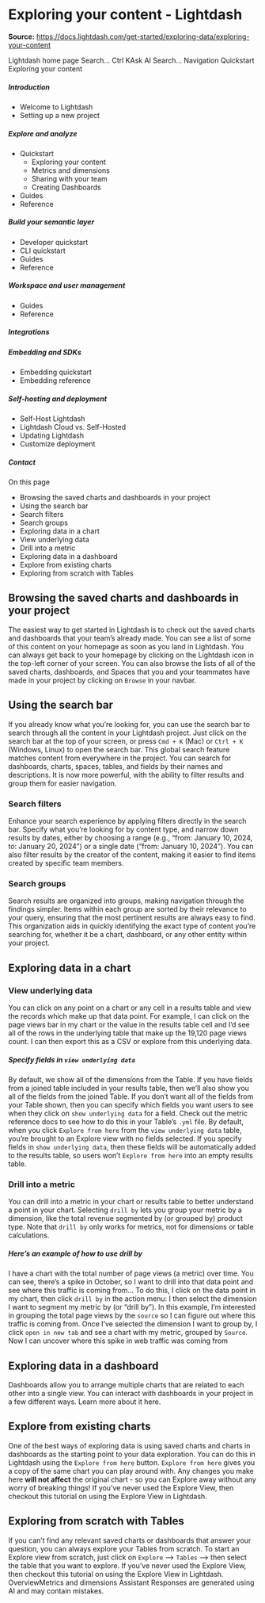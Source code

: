 # Exploring your content - Lightdash

**Source:** https://docs.lightdash.com/get-started/exploring-data/exploring-your-content

Lightdash home page
Search...
Ctrl KAsk AI
Search...
Navigation
Quickstart
Exploring your content
##### Introduction
  * Welcome to Lightdash
  * Setting up a new project


##### Explore and analyze
  * Quickstart
    * Exploring your content
    * Metrics and dimensions
    * Sharing with your team
    * Creating Dashboards
  * Guides
  * Reference


##### Build your semantic layer
  * Developer quickstart
  * CLI quickstart
  * Guides
  * Reference


##### Workspace and user management
  * Guides
  * Reference


##### Integrations


##### Embedding and SDKs
  * Embedding quickstart
  * Embedding reference


##### Self-hosting and deployment
  * Self-Host Lightdash
  * Lightdash Cloud vs. Self-Hosted
  * Updating Lightdash
  * Customize deployment


##### Contact


On this page
  * Browsing the saved charts and dashboards in your project
  * Using the search bar
  * Search filters
  * Search groups
  * Exploring data in a chart
  * View underlying data
  * Drill into a metric
  * Exploring data in a dashboard
  * Explore from existing charts
  * Exploring from scratch with Tables


##  Browsing the saved charts and dashboards in your project
The easiest way to get started in Lightdash is to check out the saved charts and dashboards that your team’s already made. You can see a list of some of this content on your homepage as soon as you land in Lightdash. You can always get back to your homepage by clicking on the Lightdash icon in the top-left corner of your screen. You can also browse the lists of all of the saved charts, dashboards, and Spaces that you and your teammates have made in your project by clicking on `Browse` in your navbar.
##  Using the search bar
If you already know what you’re looking for, you can use the search bar to search through all the content in your Lightdash project. Just click on the search bar at the top of your screen, or press `Cmd + K` (Mac) or `Ctrl + K` (Windows, Linux) to open the search bar. This global search feature matches content from everywhere in the project. You can search for dashboards, charts, spaces, tables, and fields by their names and descriptions. It is now more powerful, with the ability to filter results and group them for easier navigation.
###  Search filters
Enhance your search experience by applying filters directly in the search bar. Specify what you’re looking for by content type, and narrow down results by dates, either by choosing a range (e.g., “from: January 10, 2024, to: January 20, 2024”) or a single date (“from: January 10, 2024”). You can also filter results by the creator of the content, making it easier to find items created by specific team members.
###  Search groups
Search results are organized into groups, making navigation through the findings simpler. Items within each group are sorted by their relevance to your query, ensuring that the most pertinent results are always easy to find. This organization aids in quickly identifying the exact type of content you’re searching for, whether it be a chart, dashboard, or any other entity within your project.
##  Exploring data in a chart
###  View underlying data
You can click on any point on a chart or any cell in a results table and view the records which make up that data point. For example, I can click on the page views bar in my chart or the value in the results table cell and I’d see all of the rows in the underlying table that make up the 19,120 page views count. I can then export this as a CSV or explore from this underlying data.
##### Specify fields in `view underlying data`
By default, we show all of the dimensions from the Table. If you have fields from a joined table included in your results table, then we’ll also show you all of the fields from the joined Table. If you don’t want all of the fields from your Table shown, then you can specify which fields you want users to see when they click on `show underlying data` for a field. Check out the metric reference docs to see how to do this in your Table’s `.yml` file. By default, when you click `Explore from here` from the `view underlying data` table, you’re brought to an Explore view with no fields selected. If you specify fields in `show underlying data`, then these fields will be automatically added to the results table, so users won’t `Explore from here` into an empty results table.
###  Drill into a metric
You can drill into a metric in your chart or results table to better understand a point in your chart. Selecting `drill by` lets you group your metric by a dimension, like the total revenue segmented by (or grouped by) product type. Note that `drill by` only works for metrics, not for dimensions or table calculations.
##### Here’s an example of how to use drill by
I have a chart with the total number of page views (a metric) over time. You can see, there’s a spike in October, so I want to drill into that data point and see where this traffic is coming from… To do this, I click on the data point in my chart, then click `drill by` in the action menu: I then select the dimension I want to segment my metric by (or “drill by”). In this example, I’m interested in grouping the total page views by the `source` so I can figure out where this traffic is coming from. Once I’ve selected the dimension I want to group by, I click `open in new tab` and see a chart with my metric, grouped by `Source`. Now I can uncover where this spike in web traffic was coming from 
##  Exploring data in a dashboard
Dashboards allow you to arrange multiple charts that are related to each other into a single view. You can interact with dashboards in your project in a few different ways. Learn more about it here.
##  Explore from existing charts
One of the best ways of exploring data is using saved charts and charts in dashboards as the starting point to your data exploration. You can do this in Lightdash using the `Explore from here` button. `Explore from here` gives you a copy of the same chart you can play around with. Any changes you make here **will not affect** the original chart - so you can Explore away without any worry of breaking things! If you’ve never used the Explore View, then checkout this tutorial on using the Explore View in Lightdash.
##  Exploring from scratch with Tables
If you can’t find any relevant saved charts or dashboards that answer your question, you can always explore your Tables from scratch. To start an Explore view from scratch, just click on `Explore` —> `Tables` —> then select the table that you want to explore. If you’ve never used the Explore View, then checkout this tutorial on using the Explore View in Lightdash.
OverviewMetrics and dimensions
Assistant
Responses are generated using AI and may contain mistakes.


